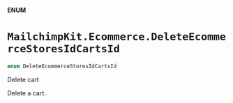 **ENUM**

# `MailchimpKit.Ecommerce.DeleteEcommerceStoresIdCartsId`

```swift
enum DeleteEcommerceStoresIdCartsId
```

Delete cart

Delete a cart.

